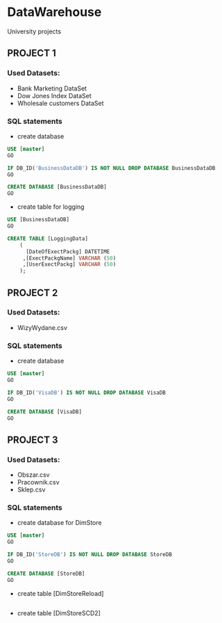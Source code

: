 # DataWarehouse
University projects 

## PROJECT 1

### Used Datasets:

* Bank Marketing DataSet 
* Dow Jones Index DataSet 
* Wholesale customers DataSet 

### SQL statements

* create database

```sql
USE [master]
GO

IF DB_ID('BusinessDataDB') IS NOT NULL DROP DATABASE BusinessDataDB
GO

CREATE DATABASE [BusinessDataDB]
GO
```

* create table for logging

```sql
USE [BusinessDataDB]
GO

CREATE TABLE [LoggingData] 
	(
	  [DateOfExectPackg] DATETIME
	 ,[ExectPackgName] VARCHAR (50)
	 ,[UserExectPackg] VARCHAR (50)
	);
```
## PROJECT 2

### Used Datasets:

* WizyWydane.csv

### SQL statements

* create database 

```sql
USE [master]
GO

IF DB_ID('VisaDB') IS NOT NULL DROP DATABASE VisaDB
GO

CREATE DATABASE [VisaDB]
GO
```
## PROJECT 3

### Used Datasets:

* Obszar.csv
* Pracownik.csv
* Sklep.csv

### SQL statements

* create database for DimStore

```sql
USE [master]
GO

IF DB_ID('StoreDB') IS NOT NULL DROP DATABASE StoreDB
GO

CREATE DATABASE [StoreDB]
GO
```

* create table [DimStoreReload]

```sql
```

* create table [DimStoreSCD2]

```sql
```
